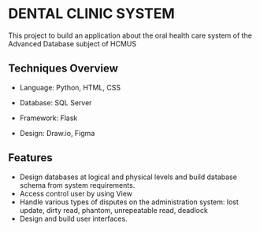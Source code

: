# DENTAL CLINIC SYSTEM

This project to build an application about the oral health care system of the Advanced Database subject of HCMUS

## Techniques Overview
- Language: Python, HTML, CSS

- Database: SQL Server

- Framework: Flask

- Design: Draw.io, Figma

## Features
- Design databases at logical and physical levels and build database schema from system requirements.
- Access control user by using View
- Handle various types of disputes on the administration system: lost update, dirty read, phantom, unrepeatable read, deadlock
- Design and build user interfaces.

